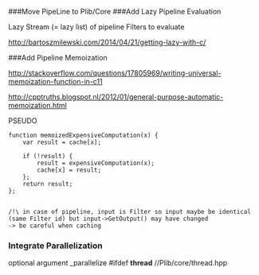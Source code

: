 ###Move PipeLine to Plib/Core
###Add Lazy Pipeline Evaluation

  Lazy Stream (= lazy list) of pipeline Filters to evaluate
  
  http://bartoszmilewski.com/2014/04/21/getting-lazy-with-c/
  
###Add Pipeline Memoization

  http://stackoverflow.com/questions/17805969/writing-universal-memoization-function-in-c11
  
  http://cpptruths.blogspot.nl/2012/01/general-purpose-automatic-memoization.html
  
  PSEUDO
  
    function memoizedExpensiveComputation(x) {
        var result = cache[x];
     
        if (!result) {
            result = expensiveComputation(x);
            cache[x] = result;
        };
        return result;
    };
    
    
    /!\ in case of pipeline, input is Filter so input maybe be identical (same Filter id) but input->GetOutput() may have changed
    -> be careful when caching 
    
### Integrate Parallelization

  optional argument _parallelize
  #ifdef __thread__ //Plib/core/thread.hpp
